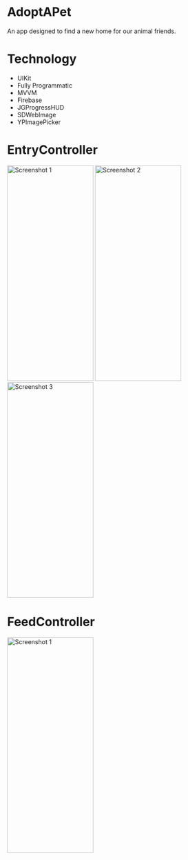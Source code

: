 # AdoptAPet
An app designed to find a new home for our animal friends.

# Technology
- UIKit
- Fully Programmatic
- MVVM
- Firebase
- JGProgressHUD
- SDWebImage
- YPImagePicker


<h1>EntryController</h1>

<img src="https://github.com/ErdalKeser/AdoptAPet/assets/117985999/060b0fe9-c180-4467-a791-c8330c34540c.png" alt="Screenshot 1" style="width:200px; height:500px;">
<img src="https://github.com/ErdalKeser/AdoptAPet/assets/117985999/1acbf663-4cce-489d-ab3d-b2da51769de2.png" alt="Screenshot 2" style="width:200px; height:500px;">
<img src="https://github.com/ErdalKeser/AdoptAPet/assets/117985999/dc971408-cadf-485d-a74b-d40328e3290b.png" alt="Screenshot 3" style="width:200px; height:500px;">

<h1>FeedController</h1>


<img src="https://github.com/ErdalKeser/AdoptAPet/assets/117985999/b1924287-1f74-46ad-b09b-8d7dcea5a9af.png" alt="Screenshot 1" style="width:200px; height:500px;">





